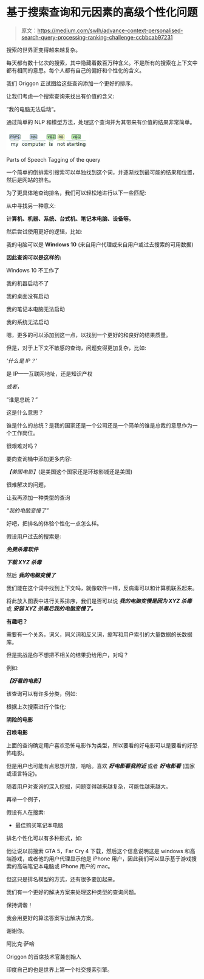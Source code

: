 # 基于搜索查询和元因素的高级个性化问题

> 原文：<https://medium.com/swlh/advance-context-personalised-search-query-processing-ranking-challenge-ccbbcab97231>

搜索的世界正变得越来越复杂。

每天都有数十亿次的搜索，其中隐藏着数百万种含义。不是所有的搜索在上下文中都有相同的意思。每个人都有自己的偏好和个性化的含义。

我们 Origgon 正试图给这些查询添加一个更好的排序。

让我们考虑一个搜索查询来找出有价值的含义:

“我的电脑无法启动”。

通过简单的 NLP 和模型方法，处理这个查询并为其带来有价值的结果非常简单。

![](img/7f6359cf8f3b797296400dfb76935296.png)

Parts of Speech Tagging of the query

一个简单的倒排索引搜索可以单独找到这个词，并逐渐找到最可能的结果和位置，然后是网站的排名。

为了更具体地查询排名，我们可以轻松地进行以下一些匹配:

从中寻找另一种意义:

**计算机、机器、系统、台式机、笔记本电脑、设备等。**

然后尝试使用更好的逻辑，比如:

我的电脑可以是 **Windows 10** (来自用户代理或来自用户或过去搜索的可用数据)

**因此查询可以是这样的:**

Windows 10 不工作了

我的机器启动不了

我的桌面没有启动

我的笔记本电脑无法启动

我的系统无法启动

嗯，更多的可以添加到这一点，以找到一个更好的和良好的结果质量。

但是，对于上下文不敏感的查询，问题变得更加复杂，比如:

*‘什么是 IP？’*

是 IP——互联网地址，还是知识产权

*或者，*

“谁是总统？”

这是什么意思？

谁是什么的总统？是我的国家还是一个公司还是一个简单的谁是总裁的意思作为一个工作岗位。

很艰难对吗？

要向查询桶中添加更多内容:

*【美国电影】*(是美国这个国家还是环球影城还是美国)

很难解决的问题，

让我再添加一种类型的查询

*“我的电脑变慢了”*

好吧，把排名的体验个性化一点怎么样。

假设用户过去的搜索是:

***免费杀毒软件***

***下载 XYZ 杀毒***

然后 ***我的电脑变慢了***

我们能在这个词中找到上下文吗，就像软件一样，反病毒可以和计算机联系起来。

将此放入图表中进行关系排序，我们是否可以说 ***我的电脑变慢是因为 XYZ 杀毒*** 或 ***安装 XYZ 杀毒后我的电脑变慢了。***

**有趣吧？**

需要有一个关系，词义，同义词和反义词，缩写和用户索引的大量数据的长数据库。

但是挑战是你不想把不相关的结果扔给用户，对吗？

例如:

***【好看的电影】***

该查询可以有许多分类，例如:

根据上次搜索进行个性化:

**阴险的电影**

**召唤电影**

上面的查询确定用户喜欢恐怖电影作为类型，所以要看的好电影可以是要看的好恐怖电影。

但是用户也可能有点思想开放，哈哈。喜欢 ***好电影看我附近*** 或者 ***好电影看*** (国家或语言特定)。

随着用户对查询的深入挖掘，问题变得越来越复杂，可能性越来越大。

再举一个例子，

假设有人在搜索:

*   最佳购买笔记本电脑

排名个性化可以有多种形式，如:

他让说以前搜索 GTA 5，Far Cry 4 下载，然后这个信息说明这是 windows 和高端游戏，或者他的用户代理显示他是 iPhone 用户，因此我们可以显示基于游戏搜索的高端笔记本电脑或 iPhone 用户的 mac。

但这只是排名模型的方式，还有很多要加起来。

我们有一个更好的解决方案来处理这种类型的查询问题。

保持调谐！

我会用更好的算法答案写出解决方案。

谢谢你。

阿比克·萨哈

Origgon 的首席技术官兼创始人

印度自己的也是世界上第一个社交搜索引擎。